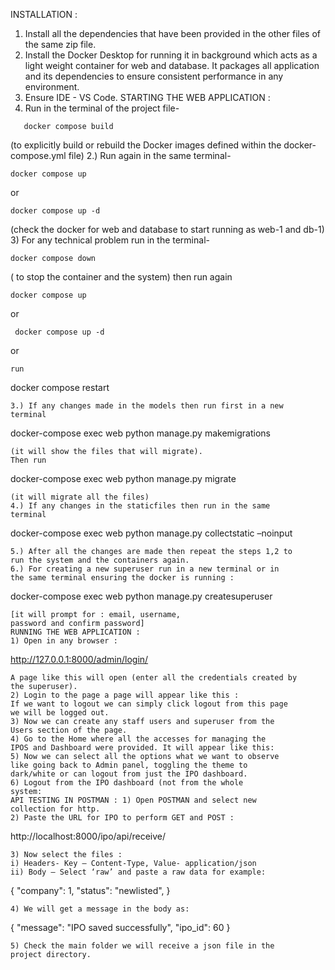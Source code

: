 INSTALLATION :  
1) Install all the dependencies that have been provided in the 
other files of the same zip file. 
2) Install the Docker Desktop for running it in background 
which acts as a light weight container for web and database. It 
packages all application and its dependencies to ensure 
consistent performance in any environment. 
3) Ensure IDE - VS Code. 
STARTING THE WEB APPLICATION :  
1) Run in the terminal of the project file-
```
   docker compose build
```
   (to explicitly build or rebuild the Docker images defined 
within the docker-compose.yml file) 
2.) Run again in the same terminal- 
```
docker compose up
``` 
or 
```
docker compose up -d
```
(check the docker for web and 
database to start running as web-1 and db-1) 
3) For any technical problem run in the terminal- 
```
docker compose down
```
( to stop the container and the system) then 
run again
```
docker compose up
```
 or
```
 docker compose up -d
```
 or 
```
run
```
docker compose restart 
```  
3.) If any changes made in the models then run first in a new 
terminal
```
docker-compose exec web python manage.py makemigrations
```
(it will show the files that will migrate). 
Then run
```
docker-compose exec web python manage.py migrate
```
(it will migrate all the files) 
4.) If any changes in the staticfiles then run in the same 
terminal
```
docker-compose exec web python manage.py collectstatic –noinput
```
5.) After all the changes are made then repeat the steps 1,2 to 
run the system and the containers again. 
6.) For creating a new superuser run in a new terminal or in 
the same terminal ensuring the docker is running :
```
docker-compose exec web python manage.py createsuperuser
```
[it will prompt for : email, username, 
password and confirm password] 
RUNNING THE WEB APPLICATION :
1) Open in any browser :
```
http://127.0.0.1:8000/admin/login/  
```
A page like this will open (enter all the credentials created by 
the superuser). 
2) Login to the page a page will appear like this : 
If we want to logout we can simply click logout from this page 
we will be logged out. 
3) Now we can create any staff users and superuser from the 
Users section of the page. 
4) Go to the Home where all the accesses for managing the 
IPOS and Dashboard were provided. It will appear like this: 
5) Now we can select all the options what we want to observe 
like going back to Admin panel, toggling the theme to 
dark/white or can logout from just the IPO dashboard. 
6) Logout from the IPO dashboard (not from the whole 
system: 
API TESTING IN POSTMAN : 1) Open POSTMAN and select new 
collection for http. 
2) Paste the URL for IPO to perform GET and POST :
```
http://localhost:8000/ipo/api/receive/ 
```
3) Now select the files : 
i) Headers- Key – Content-Type, Value- application/json 
ii) Body – Select ‘raw’ and paste a raw data for example:
```
{ 
"company": 1, 
"status": "newlisted", 
}  
```
4) We will get a message in the body as:
```
{ 
"message": "IPO saved successfully", 
"ipo_id": 60
}
```
5) Check the main folder we will receive a json file in the 
project directory. 
